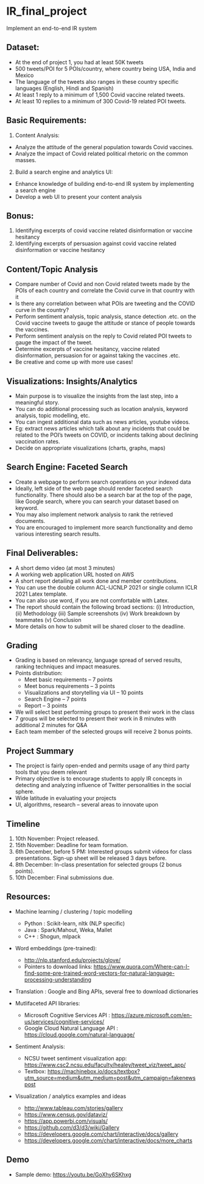 # IR_final_project
Implement an end-to-end IR system

## Dataset:
- At the end of project 1, you had at least 50K tweets
- 500 tweets/POI for 5 POIs/country, where country being USA, India and Mexico
- The language of the tweets also ranges in these country specific languages (English, Hindi and Spanish)
- At least 1 reply to a minimum of 1,500 Covid vaccine related tweets.
- At least 10 replies to a minimum of 300 Covid-19 related POI tweets.

## Basic Requirements:
1. Content Analysis:
- Analyze the attitude of the general population towards Covid vaccines.
- Analyze the impact of Covid related political rhetoric on the common masses.

2. Build a search engine and analytics UI:
- Enhance knowledge of building end-to-end IR system by implementing a search engine
- Develop a web UI to present your content analysis

## Bonus:
1. Identifying excerpts of covid vaccine related disinformation or vaccine hesitancy
2. Identifying excerpts of persuasion against covid vaccine related disinformation or vaccine hesitancy

## Content/Topic Analysis
- Compare number of Covid and non Covid related tweets made by the POIs of each country and correlate the Covid curve in that country with it
- Is there any correlation between what POIs are tweeting and the COVID curve in the country?
- Perform sentiment analysis, topic analysis, stance detection .etc. on the Covid vaccine tweets to gauge the attitude or stance of people towards the vaccines.
- Perform sentiment analysis on the reply to Covid related POI tweets to gauge the impact of the tweet.
- Determine excerpts of vaccine hesitancy, vaccine related disinformation, persuasion for or against taking the vaccines .etc.
- Be creative and come up with more use cases!

## Visualizations: Insights/Analytics
- Main purpose is to visualize the insights from the last step, into a meaningful story.
- You can do additional processing such as location analysis, keyword  analysis, topic modelling, etc.
- You can ingest additional data such as news articles, youtube videos.
- Eg: extract news articles which talk about any incidents that could be related to the POI’s tweets on COVID, or incidents talking about declining vaccination rates.
- Decide on appropriate visualizations (charts, graphs, maps)

## Search Engine: Faceted Search
- Create a webpage to perform search operations on your indexed data
- Ideally, left side of the web page should render faceted search functionality. There should also be a search bar at the top of the page, like Google search, where you can  search your dataset based on keyword.
- You may also implement network analysis to rank the retrieved documents.
- You are encouraged to implement more search functionality and demo various interesting search results.

## Final Deliverables:
- A short demo video (at most 3 minutes)
- A working web application URL hosted on AWS
- A short report detailing all work done and member contributions.
- You can use the double column ACL-IJCNLP 2021 or single column ICLR 2021 Latex template.
- You can also use word, if you are not comfortable with Latex.
- The report should contain the following broad sections: (i) Introduction, (ii) Methodology (iii) Sample screenshots (iv) Work breakdown by teammates (v) Conclusion
- More details on how to submit will be shared closer to the deadline.

## Grading
- Grading is based on relevancy, language spread of served results, ranking techniques
and impact measures.
- Points distribution:
  - Meet basic requirements – 7 points
  - Meet bonus requirements – 3 points
  - Visualizations and storytelling via UI – 10 points
  - Search Engine – 7 points
  - Report – 3 points
- We will select best performing groups to present their work in the class
- 7 groups will be selected to present their work in 8 minutes with additional 2 minutes for Q&A
- Each team member of the selected groups will receive 2 bonus points.

## Project Summary
- The project is fairly open-ended and permits usage of any third party tools that you deem relevant
- Primary objective is to encourage students to apply IR concepts in detecting and analyzing influence of Twitter personalities in the social sphere.
- Wide latitude in evaluating your projects
- UI, algorithms, research – several areas to innovate upon

## Timeline
1. 10th November: Project released.
2. 15th November: Deadline for team formation.
3. 6th December, before 5 PM: Interested groups submit videos for class presentations. Sign-up sheet will be released 3 days before.
4. 8th December: In-class presentation for selected groups (2 bonus points).
5. 10th December: Final submissions due.

## Resources:
- Machine learning / clustering / topic modelling
  - Python : Scikit-learn, nltk (NLP specific)
  - Java : Spark/Mahout, Weka, Mallet
  - C++ : Shogun, mlpack
- Word embeddings (pre-trained): 
  - http://nlp.stanford.edu/projects/glove/
  - Pointers to download links: https://www.quora.com/Where-can-I-find-some-pre-trained-word-vectors-for-natural-language-processing-understanding
- Translation : Google and Bing APIs, several free to download dictionaries
- Mutlifaceted API libraries:
  - Microsoft Cognitive Services API : https://azure.microsoft.com/en-us/services/cognitive-services/
  - Google Cloud Natural Language API : https://cloud.google.com/natural-language/
- Sentiment Analysis:
  - NCSU tweet sentiment visualization app: https://www.csc2.ncsu.edu/faculty/healey/tweet_viz/tweet_app/
  - Textbox:  https://machinebox.io/docs/textbox?utm_source=medium&utm_medium=post&utm_campaign=fakenewspost

- Visualization / analytics examples and ideas
  - http://www.tableau.com/stories/gallery
  - https://www.census.gov/dataviz/
  - https://app.powerbi.com/visuals/
  - https://github.com/d3/d3/wiki/Gallery
  - https://developers.google.com/chart/interactive/docs/gallery
  - https://developers.google.com/chart/interactive/docs/more_charts

## Demo
- Sample demo: https://youtu.be/GoXhy6SKhxg
